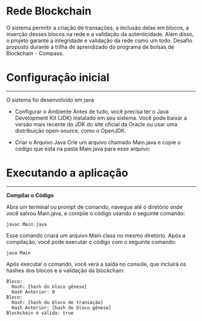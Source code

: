 # Rede Blockchain
 O sistema permitir a criação de transações, a inclusão delas em blocos, a inserção desses blocos na rede e a validação da autenticidade. Além disso, o projeto garante a integridade e validação da rede como um todo. Desafio proposto durante a trilha de aprendizado do programa de bolsas de Blockchain - Compass.

 # Configuração inicial
 ---
 O sistema foi desenvolvido em java
* Configurar o Ambiente
Antes de tudo, você precisa ter o Java Development Kit (JDK) instalado em seu sistema. Você pode baixar a versão mais recente do JDK do site oficial da Oracle ou usar uma distribuição open-source, como o OpenJDK.

*  Criar o Arquivo Java
Crie um arquivo chamado Main.java e copie o código que esta na pasta Main.java para esse arquivo:

# Executando a aplicação
---
**Compilar o Código**

Abra um terminal ou prompt de comando, navegue até o diretório onde você salvou Main.java, e compile o código usando o seguinte comando:

```
javac Main.java
```
Esse comando criará um arquivo Main.class no mesmo diretório.
Após a compilação, você pode executar o código com o seguinte comando:
```
java Main
```
Após executar o comando, você verá a saída no console, que incluirá os hashes dos blocos e a validação da blockchain:
```
Bloco:
  Hash: [hash do bloco gênese]
  Hash Anterior: 0
Bloco:
  Hash: [hash do bloco de transação]
  Hash Anterior: [hash do bloco gênese]
Blockchain é válida: true
```
